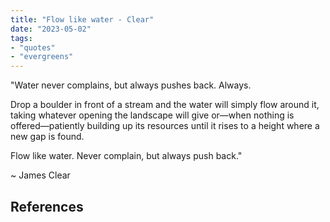 ```yaml
---
title: "Flow like water - Clear"
date: "2023-05-02"
tags:
- "quotes"
- "evergreens"
---
```


"Water never complains, but always pushes back. Always.

Drop a boulder in front of a stream and the water will simply flow around it, taking whatever opening the landscape will give or—when nothing is offered—patiently building up its resources until it rises to a height where a new gap is found.

Flow like water. Never complain, but always push back."

~ James Clear

## References